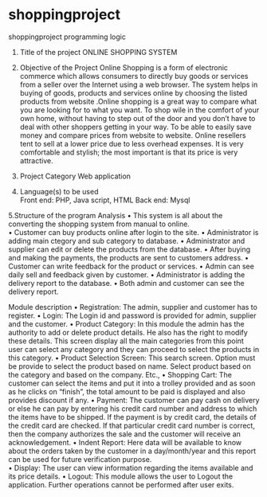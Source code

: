 # shoppingproject
shoppingproject programming logic

1.	Title of the project
      ONLINE SHOPPING SYSTEM
	
2.	Objective of the Project
         Online Shopping is a form of electronic commerce which allows consumers to directly buy goods or services from a seller over the Internet using a web browser. The system helps in buying of goods, products and services online by choosing the listed products from website .Online shopping is a great way to compare what you are looking for to what you want. To shop wile in the comfort of your own home, without having to step out of the door and you don’t have to deal with other shoppers getting in your way. To be able to easily save money and compare prices from website to website. Online resellers tent to sell at a lower price due to less overhead expenses. It is very comfortable and stylish; the most important is that its price is very attractive.
3.	Project Category
         Web application
4. Language(s) to be used  
      Front end: PHP, Java script, HTML
      Back end: Mysql


5.Structure of the program
Analysis
•	This system is all about the converting the shopping
             system from manual to online.          
•	Customer can buy products online after login to the site.
•	Administrator is adding main ctegory and sub category to database.
•	Administrator and supplier can edit or delete the products  from the database.
•	After buying and making the payments, the products are sent to customers address.
•	Customer can write feedback for the product or services.
•	Admin can see daily sell and feedback given by customer.
•	Administrator is adding the delivery report to the database.
•	Both admin and customer can see the delivery report.

Module description
•	Registration: The admin, supplier  and customer has to register.
•	Login: The Login id and password is provided for admin, supplier and the customer.
•	Product Category: In this module the admin has the authority to add or delete product details. He also has the right to modify these details. This screen display all the main categories from this point user can select any category and they can proceed to select the products in this category.
•	Product Selection Screen: This search screen. Option must be provide to select the product based on name. Select product based on the category and based on the company. Etc.,
•	Shopping Cart: The customer can select the items and put it into a trolley provided and as soon as he clicks on “finish”, the total amount to be paid is displayed and also provides discount if any.
•	Payment: The customer can pay cash on delivery or else he can pay by entering his credit card number and address to which the items have to be shipped. If the payment is by credit card, the details of the credit card are checked. If that particular credit card number is correct, then the company authorizes the sale and the customer will receive an acknowledgement.
•	Indent Report: Here data will be available to know about the orders taken by the customer in a day/month/year and this report can be used for future verification purpose.	
•	Display: The user can view information regarding the items available and its price details.
•	Logout: This module allows the user to Logout the application. Further operations cannot be performed after user exits.
